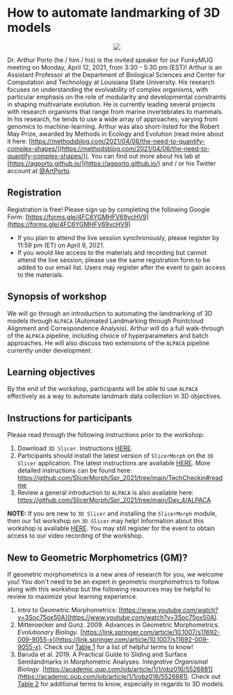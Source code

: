 # How to automate landmarking of 3D models

<p align="center">
  <img src="https://pbs.twimg.com/profile_images/1171395650774286336/gvwf7__v_400x400.jpg" />
</p>

Dr. Arthur Porto (he / him / his) is the invited speaker for our FunkyMUG meeting on Monday, April 12, 2021, from 3:30 - 5:30 pm (EST)!
Arthur is an Assistant Professor at the Department of Biological Sciences and Center for Computation and Technology at Louisiana State University. 
His research focuses on understanding the evolvability of complex organisms, with particular emphasis on the role of modularity and developmental constraints in shaping multivariate evolution. 
He is currently leading several projects with research organisms that range from marine invertebrates to mammals. In his research, he tends to use a wide array of approaches, varying from genomics to machine-learning. Arthur was also short-listed for the Robert May Prize, awarded by Methods in Ecology and Evolution (read more about it here: [https://methodsblog.com/2021/04/06/the-need-to-quantify-complex-shapes/](https://methodsblog.com/2021/04/06/the-need-to-quantify-complex-shapes/)).
You can find out more about his lab at [https://agporto.github.io/](https://agporto.github.io/) and / or his Twitter account at [@ArtPorto](https://twitter.com/ArtPorto).

## Registration
Registration is free! Please sign up by completing the following Google Form: [https://forms.gle/4FC6YGMHFV69vcHV9](https://forms.gle/4FC6YGMHFV69vcHV9)
* If you plan to attend the live session synchronously, please register by 11:59 pm (ET) on April 9, 2021. 
* If you would like access to the materials and recording but cannot attend the live session, please use the same registration form to be added to our email list. Users may register after the event to gain access to the materials. 

## Synopsis of workshop
We will go through an introduction to automating the landmarking of 3D models through `ALPACA` (Automated Landmarking through Pointcloud Alignment and Correspondence Analysis).
Arthur will do a full walk-through of the `ALPACA` pipeline, including choice of hyperparameters and batch approaches. 
He will also discuss two extensions of the `ALPACA` pipeline currently under development.

## Learning objectives
By the end of the workshop, participants will be able to use `ALPACA` effectively as a way to automate landmark data collection in 3D objectives.

## Instructions for participants
Please read through the following instructions prior to the workshop:
1. Download `3D Slicer`. Instructions [HERE](https://download.slicer.org/).
2. Participants should install the latest version of `SlicerMorph` on the `3D Slicer` application. The latest instructions are available [HERE](https://github.com/SlicerMorph/SlicerMorph#installation). More detailed instructions can be found here: 
https://github.com/SlicerMorph/Spr_2021/tree/main/TechCheckin#readme
3. Review a general introduction to `ALPACA` is also available here: 
https://github.com/SlicerMorph/Spr_2021/tree/main/Day_4/ALPACA

**NOTE:** If you are new to `3D Slicer` and installing the `SlicerMorph` module, then our 1st workshop on `3D Slicer` may help! Information about this workshop is available [HERE](https://github.com/FunkyMUG/FunkyMUG/tree/main/210222-3DSlicer). You may still register for the event to obtain access to our video recording of the workshop. 


## New to Geometric Morphometrics (GM)?
If geometric morphometrics is a new area of research for you, we welcome you! You don't need to be an expert in geometric morphometrics to follow along with this workshop but the following resources may be helpful to review to maximize your learning experience. 
1. Intro to Geometric Morphometrics: [https://www.youtube.com/watch?v=3Soc75ox50A](https://www.youtube.com/watch?v=3Soc75ox50A).
2. Mitteroecker and Gunz. 2009. Advances in Geometric Morphometrics. _Evolutionary Biology_. [https://link.springer.com/article/10.1007/s11692-009-9055-x](https://link.springer.com/article/10.1007/s11692-009-9055-x). Check out [Table 1](https://link.springer.com/article/10.1007/s11692-009-9055-x/tables/1) for a list of helpful terms to know!   
3. Baruda et al. 2019. A Practical Guide to Sliding and Surface Semilandmarks in Morphometric Analyses. _Integrative Organismal Biology_. [https://academic.oup.com/iob/article/1/1/obz016/5526881](https://academic.oup.com/iob/article/1/1/obz016/5526881). Check out [Table 2](https://academic.oup.com/view-large/223239152) for additional terms to know, especially in regards to 3D models.  
